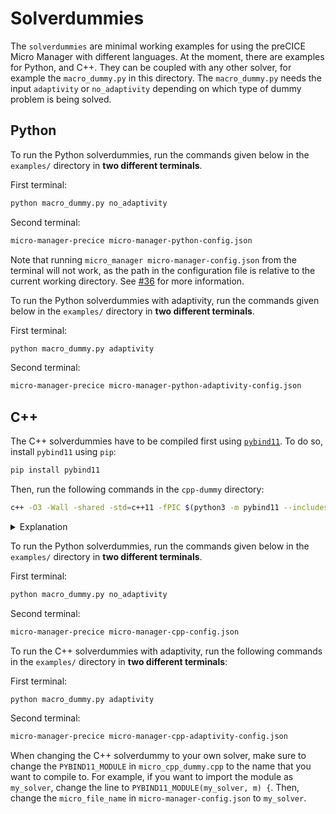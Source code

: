 # Solverdummies

The `solverdummies` are minimal working examples for using the preCICE Micro Manager with different languages. At the moment, there are examples for Python, and C++. They can be coupled with any other solver, for example the `macro_dummy.py` in this directory. The `macro_dummy.py` needs the input `adaptivity` or `no_adaptivity` depending on which type of dummy problem is being solved.

## Python

To run the Python solverdummies, run the commands given below in the `examples/` directory in **two different terminals**.

First terminal:

```bash
python macro_dummy.py no_adaptivity
```

Second terminal:

```bash
micro-manager-precice micro-manager-python-config.json
```

Note that running `micro_manager micro-manager-config.json` from the terminal will not work, as the path in the configuration file is relative to the current working directory. See [#36](https://github.com/precice/micro-manager/issues/36) for more information.

To run the Python solverdummies with adaptivity, run the commands given below in the `examples/` directory in **two different terminals**.

First terminal:

```bash
python macro_dummy.py adaptivity
```

Second terminal:

```bash
micro-manager-precice micro-manager-python-adaptivity-config.json
```

## C++

The C++ solverdummies have to be compiled first using [`pybind11`](https://pybind11.readthedocs.io/en/stable/index.html). To do so, install `pybind11` using `pip`:

```bash
pip install pybind11
```

Then, run the following commands in the `cpp-dummy` directory:

```bash
c++ -O3 -Wall -shared -std=c++11 -fPIC $(python3 -m pybind11 --includes) micro_cpp_dummy.cpp -o micro_dummy$(python3-config --extension-suffix)
```

<details>
<summary>Explanation</summary>

The command above compiles the C++ solverdummy and creates a shared library that can be imported from python using `pybind11`.

- The `$(python3 -m pybind11 --includes)` part is necessary to include the correct header files for `pybind11`.
- The `$(python3-config --extension-suffix)` part is necessary to create the correct file extension for the shared library. For more information, see the [pybind11 documentation](https://pybind11.readthedocs.io/en/stable/compiling.html#building-manually).
- If you have multiple versions of Python installed, you might have to replace `python3-config` with `python3.8-config` or similar.

</details>

To run the Python solverdummies, run the commands given below in the `examples/` directory in **two different terminals**.

First terminal:

```bash
python macro_dummy.py no_adaptivity
```

Second terminal:

```bash
micro-manager-precice micro-manager-cpp-config.json
```

To run the C++ solverdummies with adaptivity, run the following commands in the `examples/` directory in **two different terminals**:

First terminal:

```bash
python macro_dummy.py adaptivity
```

Second terminal:

```bash
micro-manager-precice micro-manager-cpp-adaptivity-config.json
```

When changing the C++ solverdummy to your own solver, make sure to change the `PYBIND11_MODULE` in `micro_cpp_dummy.cpp` to the name that you want to compile to.
For example, if you want to import the module as `my_solver`, change the line to `PYBIND11_MODULE(my_solver, m) {`. Then, change the `micro_file_name` in `micro-manager-config.json` to `my_solver`.

